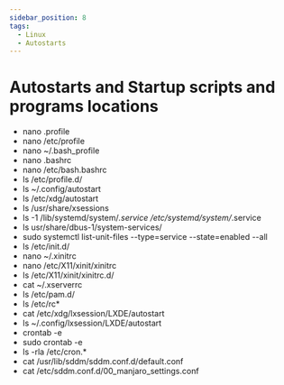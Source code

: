 ```yaml
---
sidebar_position: 8
tags:
  - Linux
  - Autostarts
---
```


# Autostarts and Startup scripts and programs locations

* nano .profile
* nano /etc/profile
* nano ~/.bash_profile
* nano .bashrc
* nano /etc/bash.bashrc
* ls /etc/profile.d/
* ls ~/.config/autostart
* ls /etc/xdg/autostart
* ls /usr/share/xsessions
* ls -1 /lib/systemd/system/*.service /etc/systemd/system/*.service
* ls usr/share/dbus-1/system-services/
* sudo systemctl list-unit-files --type=service --state=enabled --all
* ls /etc/init.d/
* nano ~/.xinitrc
* nano /etc/X11/xinit/xinitrc
* ls /etc/X11/xinit/xinitrc.d/
* cat ~/.xserverrc
* ls /etc/pam.d/
* ls /etc/rc*
* cat /etc/xdg/lxsession/LXDE/autostart
* ls ~/.config/lxsession/LXDE/autostart
* crontab -e
* sudo crontab -e
* ls -rla /etc/cron.*
* cat /usr/lib/sddm/sddm.conf.d/default.conf
* cat /etc/sddm.conf.d/00_manjaro_settings.conf
